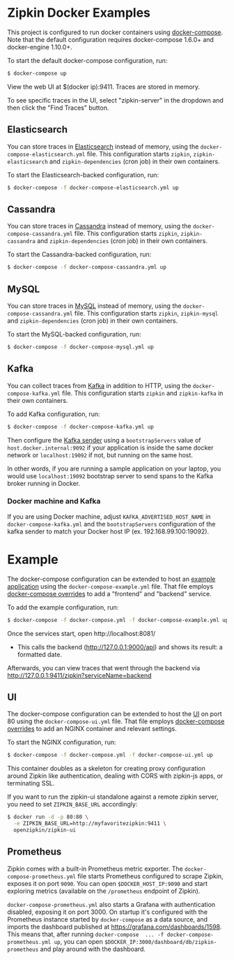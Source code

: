 # Zipkin Docker Examples

This project is configured to run docker containers using
[docker-compose](https://docs.docker.com/compose/). Note that the default
configuration requires docker-compose 1.6.0+ and docker-engine 1.10.0+.

To start the default docker-compose configuration, run:

```bash
$ docker-compose up
```

View the web UI at $(docker ip):9411. Traces are stored in memory.

To see specific traces in the UI, select "zipkin-server" in the dropdown and
then click the "Find Traces" button.

## Elasticsearch

You can store traces in [Elasticsearch](../test-images/zipkin-elasticsearch7/README.md) instead of memory,
using the `docker-compose-elasticsearch.yml` file. This configuration starts `zipkin`,
`zipkin-elasticsearch` and `zipkin-dependencies` (cron job) in their own containers.

To start the Elasticsearch-backed configuration, run:

```bash
$ docker-compose -f docker-compose-elasticsearch.yml up
```

## Cassandra

You can store traces in [Cassandra](../test-images/zipkin-cassandra/README.md) instead of memory, using the
`docker-compose-cassandra.yml` file. This configuration starts `zipkin`, `zipkin-cassandra` and
`zipkin-dependencies` (cron job) in their own containers.

To start the Cassandra-backed configuration, run:

```bash
$ docker-compose -f docker-compose-cassandra.yml up
```

## MySQL

You can store traces in [MySQL](../test-images/zipkin-mysql/README.md) instead of memory, using the
`docker-compose-cassandra.yml` file. This configuration starts `zipkin`, `zipkin-mysql` and
`zipkin-dependencies` (cron job) in their own containers.

To start the MySQL-backed configuration, run:

```bash
$ docker-compose -f docker-compose-mysql.yml up
```

## Kafka

You can collect traces from [Kafka](../test-images/zipkin-kafka/README.md) in addition to HTTP, using the
`docker-compose-kafka.yml` file. This configuration starts `zipkin` and `zipkin-kafka` in their
own containers.

To add Kafka configuration, run:
```bash
$ docker-compose -f docker-compose-kafka.yml up
```

Then configure the [Kafka sender](https://github.com/openzipkin/zipkin-reporter-java/blob/master/kafka11/src/main/java/zipkin2/reporter/kafka11/KafkaSender.java) using a `bootstrapServers` value of `host.docker.internal:9092` if your application is inside the same docker network or `localhost:19092` if not, but running on the same host.

In other words, if you are running a sample application on your laptop, you would use `localhost:19092` bootstrap server to send spans to the Kafka broker running in Docker.

### Docker machine and Kafka

If you are using Docker machine, adjust `KAFKA_ADVERTISED_HOST_NAME` in `docker-compose-kafka.yml`
and the `bootstrapServers` configuration of the kafka sender to match your Docker host IP (ex. 192.168.99.100:19092).

# Example

The docker-compose configuration can be extended to host an [example application](https://github.com/openzipkin/brave-example)
using the `docker-compose-example.yml` file. That file employs [docker-compose overrides](https://docs.docker.com/compose/extends/#multiple-compose-files)
to add a "frontend" and "backend" service.

To add the example configuration, run:
```bash
$ docker-compose -f docker-compose.yml -f docker-compose-example.yml up
```

Once the services start, open http://localhost:8081/
* This calls the backend (http://127.0.0.1:9000/api) and shows its result: a formatted date.

Afterwards, you can view traces that went through the backend via http://127.0.0.1:9411/zipkin?serviceName=backend

## UI

The docker-compose configuration can be extended to host the [UI](../test-images/zipkin-ui/README.md) on port 80
using the `docker-compose-ui.yml` file. That file employs
[docker-compose overrides](https://docs.docker.com/compose/extends/#multiple-compose-files)
to add an NGINX container and relevant settings.

To start the NGINX configuration, run:

```bash
$ docker-compose -f docker-compose.yml -f docker-compose-ui.yml up
```

This container doubles as a skeleton for creating proxy configuration around
Zipkin like authentication, dealing with CORS with zipkin-js apps, or
terminating SSL.


If you want to run the zipkin-ui standalone against a remote zipkin server, you
need to set `ZIPKIN_BASE_URL` accordingly:

```bash
$ docker run -d -p 80:80 \
  -e ZIPKIN_BASE_URL=http://myfavoritezipkin:9411 \
  openzipkin/zipkin-ui
```

## Prometheus

Zipkin comes with a built-in Prometheus metric exporter. The
`docker-compose-prometheus.yml` file starts Prometheus configured to scrape
Zipkin, exposes it on port `9090`. You can open `$DOCKER_HOST_IP:9090` and
start exploring metrics (available on the `/prometheus` endpoint of Zipkin).

`docker-compose-prometheus.yml` also starts a Grafana with authentication
disabled, exposing it on port 3000. On startup it's configured with the
Prometheus instance started by `docker-compose` as a data source, and imports
the dashboard published at https://grafana.com/dashboards/1598. This means that,
after running `docker-compose  ... -f docker-compose-prometheus.yml up`, you
can open `$DOCKER_IP:3000/dashboard/db/zipkin-prometheus` and play around with
the dashboard.
